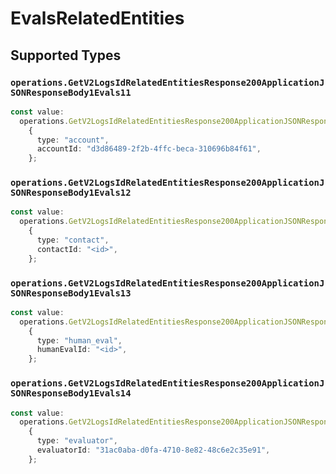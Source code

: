 # EvalsRelatedEntities


## Supported Types

### `operations.GetV2LogsIdRelatedEntitiesResponse200ApplicationJSONResponseBody1Evals11`

```typescript
const value:
  operations.GetV2LogsIdRelatedEntitiesResponse200ApplicationJSONResponseBody1Evals11 =
    {
      type: "account",
      accountId: "d3d86489-2f2b-4ffc-beca-310696b84f61",
    };
```

### `operations.GetV2LogsIdRelatedEntitiesResponse200ApplicationJSONResponseBody1Evals12`

```typescript
const value:
  operations.GetV2LogsIdRelatedEntitiesResponse200ApplicationJSONResponseBody1Evals12 =
    {
      type: "contact",
      contactId: "<id>",
    };
```

### `operations.GetV2LogsIdRelatedEntitiesResponse200ApplicationJSONResponseBody1Evals13`

```typescript
const value:
  operations.GetV2LogsIdRelatedEntitiesResponse200ApplicationJSONResponseBody1Evals13 =
    {
      type: "human_eval",
      humanEvalId: "<id>",
    };
```

### `operations.GetV2LogsIdRelatedEntitiesResponse200ApplicationJSONResponseBody1Evals14`

```typescript
const value:
  operations.GetV2LogsIdRelatedEntitiesResponse200ApplicationJSONResponseBody1Evals14 =
    {
      type: "evaluator",
      evaluatorId: "31ac0aba-d0fa-4710-8e82-48c6e2c35e91",
    };
```

